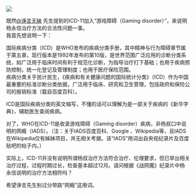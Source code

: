 <p><img src="https://wx1.sinaimg.cn/mw690/006qvAVuly1g3af0xrnw2j30qo0zjn16.jpg"></p>
<p>既然<a href="https://weibo.com/n/%E8%AF%A4%E8%A8%80%E6%97%A0%E6%98%A7?from=feed&amp;loc=at" target="_blank" rel="noopener">@诤言无昧</a> 先生提到的ICD-11加入“游戏障碍（Gaming disorder）”，来说明杨永信治疗方法的合法性问题一事。<span id="more-5315"></span><br />
我首先想说明一下：</p>
<p>国际疾病分类（ICD）是WHO发布的疾病分类手册，其中精神与行为障碍章节属于第五章，现行版本是1992年发布的第10版，是世界范围广泛应用的诊断分类系统，如广泛用于临床时间有利于规范化诊断，为指导治疗打下基础；也用于疾病预防控制，统一化登记及管理制度；也用于医疗保险范围。<br />
疾病分类关乎民计民生，《疾病和有关健康问题的国际统计分类》（ICD）作为中国最重要的标准诊断分类依据，广泛用于临床、研究和卫生管理，包括政府和保险公司的报销标准（载自百度百科）。</p>
<p>ICD是国际疾病分类的英文缩写，不懂的话可以理解为是一部关于疾病的《新华字典》，辅助医生查阅疾病。</p>
<p>对了，WHO在ICD-11是收录游戏障碍（Gaming disorder）疾病，非杨叔口中说明的网瘾（IADS）。（注：关于IADS百度百科、Google 、Wikipedia等，且IADS在Wikipedia仅有姊妹项目，并无相关考据。该“IADS”用词出自央视纪录片及百度贴吧的帖子内。）</p>
<p>实际上，ICD-11并没有说明所谓杨叔治疗方法符合治疗、伦理要求，但已举出相关治疗过程，过程时期过长，检查基本超过12月。请问根据《战网魔》纪录片中杨永信说明的治疗方法相符吗？</p>
<p>希望诤言先生别过分带路“网瘾”这用词。</p>